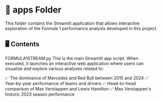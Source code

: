 # 📂 apps Folder
This folder contains the Streamlit application that allows interactive exploration of the Formula 1 performance analysis developed in this project.

## 🖥️ Contents
FORMULA1STREAM.py
This is the main Streamlit app script. When executed, it launches an interactive web application where users can visualize and explore various analyses related to:

✅ The dominance of Mercedes and Red Bull between 2015 and 2024
✅ Year-by-year performance of teams and drivers
✅ Head-to-head comparison of Max Verstappen and Lewis Hamilton
✅ Max Verstappen's historic 2023 season performance
